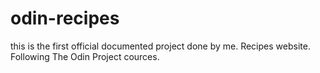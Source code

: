 # odin-recipes

this is the first official documented project done by me. Recipes website. Following The Odin Project cources.

